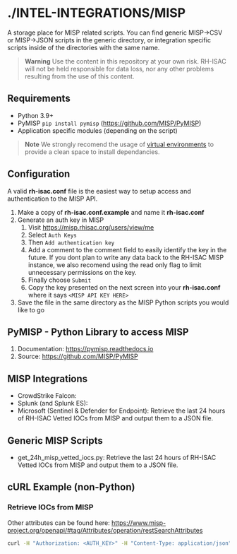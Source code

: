 # ./INTEL-INTEGRATIONS/MISP
A storage place for MISP related scripts. You can find generic MISP->CSV or MISP->JSON scripts in the generic directory, or integration specific scripts inside of the directories with the same name. 

> **Warning**
> Use the content in this repository at your own risk. RH-ISAC will not be held responsible for data loss, nor any other problems resulting from the use of this content.

## Requirements
- Python 3.9+
- PyMISP `pip install pymisp` (https://github.com/MISP/PyMISP)
- Application specific modules (depending on the script)

> **Note**
> We strongly recomend the usage of [virtual environments](https://docs.python.org/3/library/venv.html) to provide a clean space to install dependancies.

## Configuration
A valid **rh-isac.conf** file is the easiest way to setup access and authentication to the MISP API.
1. Make a copy of **rh-isac.conf.example** and name it **rh-isac.conf**
2. Generate an auth key in MISP
   1. Visit https://misp.rhisac.org/users/view/me
   2. Select `Auth Keys`
   3. Then `Add authentication key`
   4. Add a comment to the comment field to easily identify the key in the future. If you dont plan to write any data back to the RH-ISAC MISP instance, we also recomend using the read only flag to limit unnecessary permissions on the key.
   5. Finally choose `Submit`
   6. Copy the key presented on the next screen into your **rh-isac.conf** where it says `<MISP API KEY HERE>`
3. Save the file in the same directory as the MISP Python scripts you would like to go

## PyMISP - Python Library to access MISP
1. Documentation: https://pymisp.readthedocs.io
2. Source: https://github.com/MISP/PyMISP

## MISP Integrations
- CrowdStrike Falcon:
- Splunk (and Splunk ES):
- Microsoft (Sentinel & Defender for Endpoint): Retrieve the last 24 hours of RH-ISAC Vetted IOCs from MISP and output them to a JSON file.

## Generic MISP Scripts
- get_24h_misp_vetted_iocs.py: Retrieve the last 24 hours of RH-ISAC Vetted IOCs from MISP and output them to a JSON file.

## cURL Example (non-Python)
### Retrieve IOCs from MISP
Other attributes can be found here: https://www.misp-project.org/openapi/#tag/Attributes/operation/restSearchAttributes
```bash
curl -H "Authorization: <AUTH_KEY>" -H "Content-Type: application/json" -H "Accept: application/json" -d '{"limit":"10", "from":"2022-08-01"}' -X POST https://misp-pre.rhisac.org/attributes/restSearch
```
